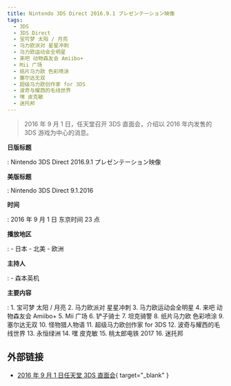 ```yaml
---
title: Nintendo 3DS Direct 2016.9.1 プレゼンテーション映像
tags:
  - 3DS
  - 3DS Direct
  - 宝可梦 太阳 / 月亮
  - 马力欧派对 星星冲刺
  - 马力欧运动会全明星
  - 来吧 动物森友会 Amiibo+
  - Mii 广场
  - 纸片马力欧 色彩喷涂
  - 塞尔达无双
  - 超级马力欧创作家 for 3DS
  - 波奇与耀西的毛线世界
  - 嘿 皮克敏
  - 迷托邦
---
```


> 2016 年 9 月 1 日，任天堂召开 3DS 直面会，介绍以 2016 年内发售的 3DS 游戏为中心的消息。

**日版标题**

:   Nintendo 3DS Direct 2016.9.1 プレゼンテーション映像

**美版标题**

:   Nintendo 3DS Direct 9.1.2016

**时间**

:   2016 年 9 月 1 日 东京时间 23 点

**播放地区**

:   - 日本
	- 北美
	- 欧洲

**主持人**

:   - 森本英机

**主要内容**

:   1. 宝可梦 太阳 / 月亮
	2. 马力欧派对 星星冲刺
	3. 马力欧运动会全明星
	4. 来吧 动物森友会 Amiibo+
	5. Mii 广场
	6. 铲子骑士
	7. 坦克骑警
	8. 纸片马力欧 色彩喷涂
	9. 塞尔达无双
	10. 怪物猎人物语
	11. 超级马力欧创作家 for 3DS
	12. 波奇与耀西的毛线世界
	13. 永恒绿洲
	14. 嘿 皮克敏
	15. 桃太郎电铁 2017
	16. 迷托邦

## 外部链接

- [2016 年 9 月 1 日任天堂 3DS 直面会](https://www.bilibili.com/video/BV1SJ411p7Qy/){ target="_blank" }
